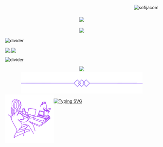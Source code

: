 
<p align="right"> <img src="https://komarev.com/ghpvc/?username=sofijacom&label=Profile%20views&color=blueviolet&size=24&style=flat" alt="sofijacom" /> </p>

<h3 align="center">
  <img src="https://readme-typing-svg.herokuapp.com/?font=Righteous&color=7D3ACC&size=35&center=true&vCenter=true&width=1600&height=70&duration=4000&lines=Hello+There!+I'm+Sofiya+" />
</h3>


<p align="center">
  
  <img src="https://github.com/sofijacom/sofijacom/assets/107557749/c4abfbc2-02d4-4a79-a75f-24e948bf83ee" />
  
</p>

![divider](https://github.com/sofijacom/sofijacom/assets/107557749/7440f266-bfb2-4f41-b219-bcda799be1e9)
   
<a href="https://github.com/anuraghazra/github-readme-stats">
  <img height=200 align="center" src="https://github-readme-stats.vercel.app/api?username=sofijacom&theme=jolly" />
</a>
<a href="https://github.com/anuraghazra/convoychat">
  <img height=200 align="center" src="https://github-readme-stats.vercel.app/api/top-langs/?username=sofijacom&layout=compact&theme=jolly&langs_count=8&card_width=320" />
</a>

![divider](https://github.com/sofijacom/sofijacom/assets/107557749/8906b032-df97-414e-a422-12cd76bfd111) 

<div id="header" align="center">  
  <img src="http://github-profile-summary-cards.vercel.app/api/cards/profile-details?username=sofijacom&theme=jolly&langs_count" width="600"/>
</div>

<div id="header" align="center">
  <img src="https://github.com/sofijacom/sofijacom/blob/main/icons_line/undefined%20-%20Imgur.png" width="400"/>
</div>

<img align='left' src="https://github.com/sofijacom/sofijacom/blob/main/readme.png" width="160"/>

<p align="center"> 
  
  [![Typing SVG](https://readme-typing-svg.herokuapp.com?font=Roboto+Slab&color=%237E3ACE&size=30&center=true&vCenter=true&width=450&lines=Thank+you+for+visiting+!+❤+❤+❤)](https://git.io/typing-svg)
  
</p> 


<!--
**sofijacom/sofijacom** is a ✨ _special_ ✨ repository because its `README.md` (this file) appears on your GitHub profile.

Here are some ideas to get you started:

- 🔭 I’m currently working on ...
- 🌱 I’m currently learning ...
- 👯 I’m looking to collaborate on ...
- 🤔 I’m looking for help with ...
- 💬 Ask me about ...
- 📫 How to reach me: ...
- 😄 Pronouns: ...
- ⚡ Fun fact: ...
- ✨ https://git.io/typing-svg ...

- <a href="https://github.com/anuraghazra/github-readme-stats">
  <img height=165 align="center" src="https://github-readme-stats.vercel.app/api?username=sofijacom&theme=jolly&count_private=true&show_icons=true" />
</a> ...

- [![](https://github-readme-stats.vercel.app/api/top-langs/?username=sofijacom&layout=compact&count_private=true&show_icons=true&theme=jolly&hide_border=true)](https://github.com/pojokcodeid) ...

- [![](https://github-readme-stats.vercel.app/api/top-langs/?username=pojokcodeid&layout=compact&count_private=true&show_icons=true&theme=transparent&hide_border=true)](https://github.com/pojokcodeid) ...

- <img align="center" src="./assets/git.png?raw=true"/> ...

<p align="center"> 
   <img height=165 src="https://streak-stats.demolab.com/?user=sofijacom&theme=jolly&langs_count)](https://git.io/streak-stat"&card_width=200 />
</p>

<p align="center"> 
   <img height=165 src="https://streak-stats.demolab.com/?user=sofijacom&theme=transparent&langs_count)](https://git.io/streak-stat"&card_width=200 />
</p>

-->
